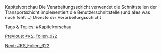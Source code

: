 Kapitelvorschau
Die Verarbeitungsschicht
verwendet die Schnittstellen der Transportschicht
implementiert die Benutzerschnittstelle (und alles was noch fehlt ...)
Dienste der Verarbeitungsschicht

   Tags & Topics:
   #Kapitelvorschau

[Previous: #KS_Folien_622](KS_Folien_622.md)

[Next: #KS_Folien_622](KS_Folien_622.md)